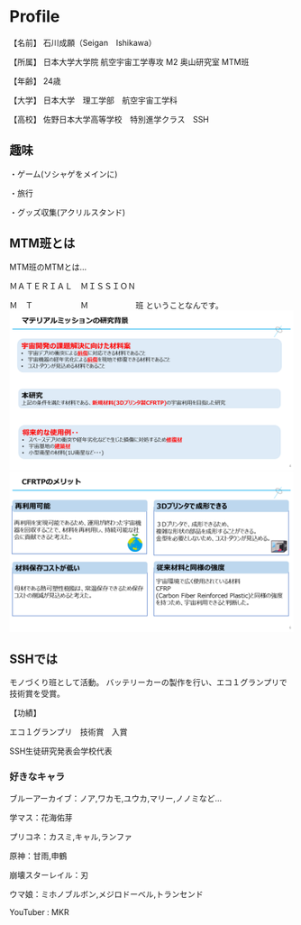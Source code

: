 # Profile
  【名前】
石川成願（Seigan　Ishikawa）

  【所属】
日本大学大学院  航空宇宙工学専攻  M2  奥山研究室  MTM班

  【年齢】
  24歳

  【大学】
  日本大学　理工学部　航空宇宙工学科

  【高校】
    佐野日本大学高等学校　特別進学クラス　SSH

##  趣味
・ゲーム(ソシャゲをメインに)

・旅行
  
・グッズ収集(アクリルスタンド)

##  MTM班とは
MTM班のMTMとは… 

ＭＡＴＥＲＩＡＬ　ＭＩＳＳＩＯＮ  

Ｍ　Ｔ　　　　　　Ｍ　　　　　　班
ということなんです。
<img src="https://github.com/Seig4n/PRO/blob/newFolder/photo/MTM%E3%81%AE%E7%A0%94%E7%A9%B6%E6%A6%82%E8%A6%81.png"  width="1000">
<img src="https://github.com/Seig4n/PRO/blob/newFolder/photo/MTM%E5%BC%95%E7%B6%99%E3%81%8ERTA.png"  width="1000">

##  SSHでは
モノづくり班として活動。
バッテリーカーの製作を行い、エコ１グランプリで技術賞を受賞。

【功績】

エコ１グランプリ　技術賞　入賞

SSH生徒研究発表会学校代表

###  好きなキャラ

ブルーアーカイブ：ノア,ワカモ,ユウカ,マリー,ノノミなど…

学マス：花海佑芽

プリコネ：カスミ,キャル,ランファ

原神：甘雨,申鶴

崩壊スターレイル：刃

ウマ娘：ミホノブルボン,メジロドーベル,トランセンド

YouTuber : MKR
